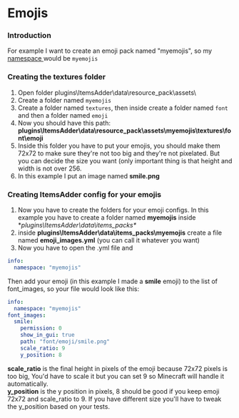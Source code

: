 # Emojis

### Introduction

For example I want to create an emoji pack named "myemojis", so my [namespace ](basic-concepts/namespace.md)would be `myemojis`

### Creating the textures folder

1. Open folder plugins\ItemsAdder\data\resource\_pack\assets\
2. Create a folder named `myemojis`
3. Create a folder named `textures`, then inside create a folder named `font` and then a folder named `emoji`
4. Now you should have this path: **plugins\ItemsAdder\data\resource\_pack\assets\myemojis\textures\font\emoji**
5. Inside this folder you have to put your emojis, you should make them 72x72 to make sure they're not too big and they're not pixelated. But you can decide the size you want \(only important thing is that height and width is not over 256.
6. In this example I put an image named **smile.png**

### Creating ItemsAdder config for your emojis

1. Now you have to create the folders for your emoji configs. In this example you have to create a folder named **myemojis** inside **plugins\ItemsAdder\data\items\_packs\**
2. inside **plugins\ItemsAdder\data\items\_packs\myemojis** create a file named **emoji\_images.yml** \(you can call it whatever you want\)
3. Now you have to open the .yml file and 

```yaml
info:
  namespace: "myemojis"
```

Then add your emoji \(in this example I made a **smile** emoji\) to the list of font\_images, so your file would look like this:

```yaml
info:
  namespace: "myemojis"
font_images:
  smile:
    permission: 0
    show_in_gui: true
    path: "font/emoji/smile.png"
    scale_ratio: 9
    y_position: 8
```

**scale\_ratio** is the final height in pixels of the emoji because 72x72 pixels is too big, You'd have to scale it but you can set 9 so Minecraft will handle it automatically.  
**y\_position** is the y position in pixels, 8 should be good if you keep emoji 72x72 and scale\_ratio to 9. If you have different size you'll have to tweak the y\_position based on your tests.



